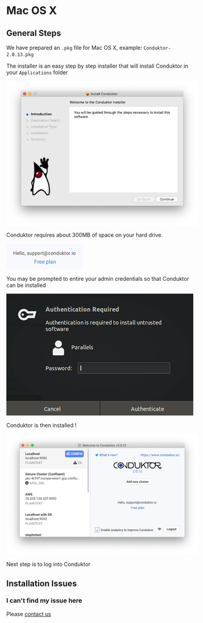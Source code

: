 # Mac OS X

## General Steps

We have prepared an `.pkg` file for Mac OS X, example: `Conduktor-2.0.13.pkg` 

The installer is an easy step by step installer that will install Conduktor in your `Applications` folder

![](../../.gitbook/assets/screen-shot-2020-04-08-at-18.52.43.png)

Conduktor requires about 300MB of space on your hard drive. 

![](../../.gitbook/assets/image%20%289%29.png)

You may be prompted to entire your admin credentials so that Conduktor can be installed

![](../../.gitbook/assets/image%20%2810%29.png)

Conduktor is then installed ! 

![](../../.gitbook/assets/image%20%2817%29.png)

Next step is to log into Conduktor

## Installation Issues

### I can't find my issue here

Please [contact us](https://www.conduktor.io/contact)



